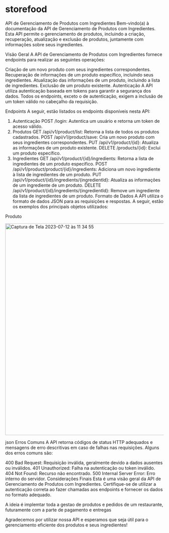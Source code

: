 # storefood

API de Gerenciamento de Produtos com Ingredientes
Bem-vindo(a) à documentação da API de Gerenciamento de Produtos com Ingredientes. Esta API permite o gerenciamento de produtos, incluindo a criação, recuperação, atualização e exclusão de produtos, juntamente com informações sobre seus ingredientes.

Visão Geral
A API de Gerenciamento de Produtos com Ingredientes fornece endpoints para realizar as seguintes operações:

Criação de um novo produto com seus ingredientes correspondentes.
Recuperação de informações de um produto específico, incluindo seus ingredientes.
Atualização das informações de um produto, incluindo a lista de ingredientes.
Exclusão de um produto existente.
Autenticação
A API utiliza autenticação baseada em tokens para garantir a segurança dos dados. Todos os endpoints, exceto o de autenticação, exigem a inclusão de um token válido no cabeçalho da requisição.

Endpoints
A seguir, estão listados os endpoints disponíveis nesta API:

1. Autenticação
POST /login: Autentica um usuário e retorna um token de acesso válido.
2. Produtos
GET  /api/v1/product/list: Retorna a lista de todos os produtos cadastrados.
POST  /api/v1/product/save: Cria um novo produto com seus ingredientes correspondentes.
PUT  /api/v1/product/{id}: Atualiza as informações de um produto existente. 
DELETE /products/{id}: Exclui um produto específico. 
3. Ingredientes
GET /api/v1/product/{id}/ingredients: Retorna a lista de ingredientes de um produto específico.
POST /api/v1/product/product/{id}/ingredients: Adiciona um novo ingrediente à lista de ingredientes de um produto.
PUT /api/v1/product/{id}/ingredients/{ingredientId}: Atualiza as informações de um ingrediente de um produto.
DELETE /api/v1/product/{id}/ingredients/{ingredientId}: Remove um ingrediente da lista de ingredientes de um produto.
Formato de Dados
A API utiliza o formato de dados JSON para as requisições e respostas. A seguir, estão os exemplos dos principais objetos utilizados:

Produto

<img width="673" alt="Captura de Tela 2023-07-12 às 11 34 55" src="https://github.com/JacksonBispo/storefood/assets/9170784/9755c16f-bcca-4082-982b-a7e8413cde30">


json
Erros Comuns
A API retorna códigos de status HTTP adequados e mensagens de erro descritivas em caso de falhas nas requisições. Alguns dos erros comuns são:

400 Bad Request: Requisição inválida, geralmente devido a dados ausentes ou inválidos.
401 Unauthorized: Falha na autenticação ou token inválido.
404 Not Found: Recurso não encontrado.
500 Internal Server Error: Erro interno do servidor.
Considerações Finais
Esta é uma visão geral da API de Gerenciamento de Produtos com Ingredientes. Certifique-se de utilizar a autenticação correta ao fazer chamadas aos endpoints e fornecer os dados no formato adequado.

A ideia é implemtar toda a gestao de produtos e pedidos de um restaurante, futuramente com a parte de pagamento e entregas

Agradecemos por utilizar nossa API e esperamos que seja útil para o gerenciamento eficiente dos produtos e seus ingredientes!
